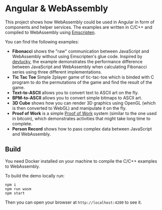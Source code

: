 # Angular & WebAssembly

This project shows how WebAssembly could be used in Angular in form of components and helper services. The examples are written in C/C++ and compiled to WebAssembly using [Emscripten](https://emscripten.org).

You can find the following examples:

- **Fibonacci** shows the "raw" communication between JavaScript and WebAssembly without using Emscripten's glue code. Inspired by [devlucky](https://hackernoon.com/how-to-get-a-performance-boost-using-webassembly-8844ec6dd665), the example demonstrates the performance difference between JavaScript and WebAssembly when calculating Fibonacci series using three different implementations.
- **Tic Tac Toe** Simple 2player game of tic-tac-toe which is binded with C program to do the permutations of the game and find the result of the game.
- **Text-to-ASCII** allows you to convert text to ASCII art on the fly.
- **BPM-to-ASCII** allows you to convert simple bitmaps to ASCII art.
- **3D Cube** shows how you can render 3D graphics using OpenGL (which is then converted to WebGL) and manipulate it on the fly.
- **Proof of Work** is a simple [Proof of Work](https://en.bitcoin.it/wiki/Proof_of_work) system (similar to the one used in bitcoin), which demonstrates activities that might take long time to complete.
- **Person Record** shows how to pass complex data between JavaScript and WebAssembly.

## Build

You need Docker installed on your machine to compile the C/C++ examples to WebAssembly.  

To build the demo locally run:

```
npm i
npm run wasm
npm start
```

Then you can open your browser at `http://localhost:4200` to see it.
